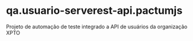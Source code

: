 # qa.usuario-serverest-api.pactumjs
Projeto de automação de teste integrado a API de usuários da organização XPTO
